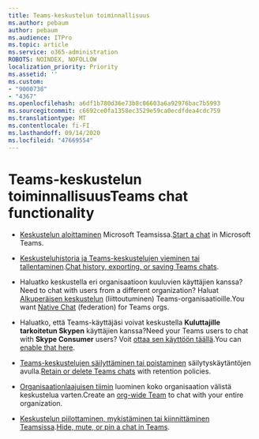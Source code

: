 ```yaml
---
title: Teams-keskustelun toiminnallisuus
ms.author: pebaum
author: pebaum
ms.audience: ITPro
ms.topic: article
ms.service: o365-administration
ROBOTS: NOINDEX, NOFOLLOW
localization_priority: Priority
ms.assetid: ''
ms.custom:
- "9000738"
- "4367"
ms.openlocfilehash: a6df1b780d36e73b8c06603a6a92976bac7b5993
ms.sourcegitcommit: c6692ce0fa1358ec3529e59ca0ecdfdea4cdc759
ms.translationtype: MT
ms.contentlocale: fi-FI
ms.lasthandoff: 09/14/2020
ms.locfileid: "47669554"
---
```

# <a name="teams-chat-functionality"></a><span data-ttu-id="07e07-102">Teams-keskustelun toiminnallisuus</span><span class="sxs-lookup"><span data-stu-id="07e07-102">Teams chat functionality</span></span>

- <span data-ttu-id="07e07-103">[Keskustelun aloittaminen](https://support.office.com/article/start-a-chat-in-teams-0c71b32b-c050-4930-a887-5afbe742b3d8) Microsoft Teamsissa.</span><span class="sxs-lookup"><span data-stu-id="07e07-103">[Start a chat](https://support.office.com/article/start-a-chat-in-teams-0c71b32b-c050-4930-a887-5afbe742b3d8) in Microsoft Teams.</span></span>

- <span data-ttu-id="07e07-104">[Keskusteluhistoria ja Teams-keskustelujen vieminen tai tallentaminen](https://docs.microsoft.com/alchemyinsights/chat-history-in-microsoft-teams).</span><span class="sxs-lookup"><span data-stu-id="07e07-104">[Chat history, exporting, or saving Teams chats](https://docs.microsoft.com/alchemyinsights/chat-history-in-microsoft-teams).</span></span>

- <span data-ttu-id="07e07-105">Haluatko keskustella eri organisaatioon kuuluvien käyttäjien kanssa?</span><span class="sxs-lookup"><span data-stu-id="07e07-105">Need to chat with users from a different organization?</span></span> <span data-ttu-id="07e07-106">Haluat [Alkuperäisen keskustelun](https://docs.microsoft.com/microsoftteams/native-chat-for-external-users) (liittoutuminen) Teams-organisaatioille.</span><span class="sxs-lookup"><span data-stu-id="07e07-106">You want [Native Chat](https://docs.microsoft.com/microsoftteams/native-chat-for-external-users) (federation) for Teams orgs.</span></span>

- <span data-ttu-id="07e07-107">Haluatko, että Teams-käyttäjäsi voivat keskustella **Kuluttajille tarkoitetun Skypen** käyttäjien kanssa?</span><span class="sxs-lookup"><span data-stu-id="07e07-107">Need your Teams users to chat with **Skype Consumer** users?</span></span> <span data-ttu-id="07e07-108">Voit [ottaa sen käyttöön täällä](https://docs.microsoft.com/microsoftteams/manage-external-access#step-1---enable-your-organization-to-communicate-with-another-teams-organization).</span><span class="sxs-lookup"><span data-stu-id="07e07-108">You can [enable that here](https://docs.microsoft.com/microsoftteams/manage-external-access#step-1---enable-your-organization-to-communicate-with-another-teams-organization).</span></span> 

- <span data-ttu-id="07e07-109">[Teams-keskustelujen säilyttäminen tai poistaminen](https://docs.microsoft.com/microsoftteams/retention-policies) säilytyskäytäntöjen avulla.</span><span class="sxs-lookup"><span data-stu-id="07e07-109">[Retain or delete Teams chats](https://docs.microsoft.com/microsoftteams/retention-policies) with retention policies.</span></span>

- <span data-ttu-id="07e07-110">[Organisaationlaajuisen tiimin](https://docs.microsoft.com/microsoftteams/create-an-org-wide-team) luominen koko organisaation välistä keskustelua varten.</span><span class="sxs-lookup"><span data-stu-id="07e07-110">Create an [org-wide Team](https://docs.microsoft.com/microsoftteams/create-an-org-wide-team) to chat with your entire organization.</span></span>

- <span data-ttu-id="07e07-111">[Keskustelun piilottaminen, mykistäminen tai kiinnittäminen Teamsissa](https://support.office.com/article/hide-mute-or-pin-a-chat-in-teams-9aee02ef-713d-495b-8a73-9762d8e4b066).</span><span class="sxs-lookup"><span data-stu-id="07e07-111">[Hide, mute, or pin a chat in Teams](https://support.office.com/article/hide-mute-or-pin-a-chat-in-teams-9aee02ef-713d-495b-8a73-9762d8e4b066).</span></span>
